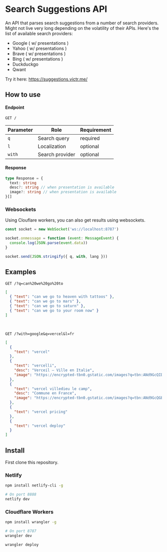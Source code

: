 # Search Suggestions API

An API that parses search suggestions from a number of search providers. Might not live very long depending on the volatility of their APIs. Here's the list of available search providers:

-   Google ( w/ presentations )
-   Yahoo ( w/ presentations )
-   Brave ( w/ presentations )
-   Bing ( w/ presentations )
-   Duckduckgo
-   Qwant

Try it here: https://suggestions.victr.me/

## How to use

#### Endpoint
```HTTP
GET /
```

| Parameter | Role            | Requirement |
|-----------|-----------------|-------------|
| `q`       | Search query    | required    |
| `l`       | Localization    | optional    |
| `with`    | Search provider | optional    |

#### Response
```ts
type Response = {
  text: string
  desc?: string // when presentation is available
  image?: string // when presentation is available
}[]
```

### Websockets
Using Clouflare workers, you can also get results using websockets.

```js
const socket = new WebSocket('ws://localhost:8787')

socket.onmessage = function (event: MessageEvent) {
  console.log(JSON.parse(event.data))
}

socket.send(JSON.stringify({ q, with, lang }))
```


## Examples

```HTTP
GET /?q=can%20we%20go%20to
```

```json
[
  { "text": "can we go to heaven with tattoos" },
  { "text": "can we go to mars" },
  { "text": "can we go to saturn" },
  { "text": "can we go to your room now" }
]
```

<br />

```HTTP
GET /?with=google&q=vercel&l=fr
```

```json
[
  {
    "text": "vercel"
  },
  {
    "text": "vercelli",
    "desc": "Verceil — Ville en Italie",
    "image": "https://encrypted-tbn0.gstatic.com/images?q=tbn:ANd9GcQID9TX_tSffwg1RLvecGtuPHMZWbbEOSx0d6_poXT6bqChYkEazWYz6G1ilQ&s=10"
  },
  {
    "text": "vercel villedieu le camp",
    "desc": "Commune en France",
    "image": "https://encrypted-tbn0.gstatic.com/images?q=tbn:ANd9GcQGB1DiSdJxQgJfHphVKCfENgDCeGWobdbBpErowNFfDEExoFTuRmmPfEVJuQ&s=10"
  },
  {
    "text": "vercel pricing"
  },
  {
    "text": "vercel deploy"
  }
]
```

## Install

First clone this repository.

### Netlify

```bash
npm install netlify-cli -g

# On port 8888
netlify dev
```

### Cloudflare Workers

```bash
npm install wrangler -g

# On port 8787
wrangler dev

wrangler deploy
```
